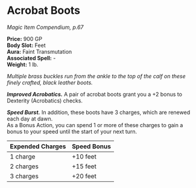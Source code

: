 # Acrobat Boots

*Magic Item Compendium, p.67*

**Price:** 900 GP  
**Body Slot:** Feet  
**Aura:** Faint Transmutation  
**Associated Spell:** -  
**Weight:** 1 lb.

*Multiple brass buckles run from the ankle to the top of the calf on these finely crafted, black leather boots.*

***Improved Acrobatics.*** A pair of acrobat boots grant you a +2 bonus to Dexterity (Acrobatics) checks.

***Speed Burst.*** In addition, these boots have 3 charges, which are renewed each day at dawn.  
As a Bonus Action, you can spend 1 or more of these charges to gain a bonus to your speed until the start of your next turn.

| Expended Charges | Speed Bonus |
| ---------------- | ----------- |
| 1 charge         | +10 feet    |
| 2 charges        | +15 feet    |
| 3 charges        | +20 feet    |